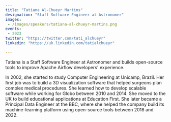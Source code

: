 ```yaml
---
title: "Tatiana Al-Chueyr Martins"
designation: "Staff Software Engineer at Astronomer"
images: 
 - /images/speakers/tatiana-al-chueyr-martins.png
events:
 - 2023
twitter: "https://twitter.com/tati_alchueyr"
linkedin: "https://uk.linkedin.com/tatialchueyr"

---
```



Tatiana is a Staff Software Engineer at Astronomer and builds open-source tools to improve Apache Airflow developers' experience.

In 2002, she started to study Computer Engineering at Unicamp, Brazil. Her first job was to build a 3D visualization software that helped surgeons plan complex medical procedures. She learned how to develop scalable software while working for Globo between 2010 and 2014. She moved to the UK to build educational applications at Education First. She later became a Principal Data Engineer at the BBC, where she helped the company build its machine-learning platform using open-source tools between 2018 and 2022.